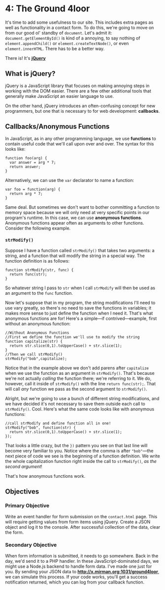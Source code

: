 # 4: The Ground 4loor
It's time to add some usefulness to our site. This includes extra pages as well as functionality in a contact form. To do this, we're going to move on from our good ol' standby of `document`. Let's admit it: `document.getElementById()` is kind of a annoying, to say nothing of `element.appendChild()` or `element.createTextNode()`, or even `element.innerHTML`. There has to be a better way.

There is! It's [**jQuery**](http://jquery.com)

## What is jQuery?
jQuery is a JavaScript library that focuses on making annoying steps in working with the DOM easier. There are a few other additional tools that generally make JavaScript an easier language to use.

On the other hand, jQuery introduces an often-confusing concept for new programmers, but one that is necessary to for web development: **callbacks**.

## Callbacks/Anonymous Functions
In JavaScript, as in any other programming language, we use **functions** to contain useful code that we'll call upon over and over. The syntax for this looks like:

    function foo(arg) {
      var answer = arg * 7;
      return answer;
    }
Alternatively, we can use the `var` declarator to name a function:

    var foo = function(arg) {
      return arg * 7;
    }

Same deal. But sometimes we don't want to bother committing a function to memory space because we will only need at very specific points in our program's runtime. In this case, we can use **anonymous functions**. Anonymous functions appear often as arguments to other functions. Consider the following example.

### `strModify()`
Suppose I have a function called `strModify()` that takes two arguments: a string, and a function that will modify the string in a special way. The function definition is as follows:

    function strModify(str, func) {
      return func(str);
    }

So whatever string I pass to `str` when I call `strModify` will then be used as an argument to the `func` function.

Now let's suppose that in my program, the string modifications I'll need to use vary greatly, so there's no need to save the functions in variables; it makes more sense to just define the function when I need it. That's what anonymous functions are for! Here's a simple—if contrived—example, first without an anonymous function:

    //Without Anonymous Functions
    //First we define the function we'll use to modify the string
    function capitalize(str) {
      return str.slice(0,1).toUpperCase() + str.slice(1);
    }
    //Then we call strModify()
    strModify("bob",capitalize);

Notice that in the example above we don't add parens after `capitalize` when we use the function as an argument in `strModify()`. That's because we're not actually *calling* the function there; we're referring to it. We do, however, call it inside of `strModify()` with the line `return func(str);`. That will call *any* function we pass as the second argument to `strModify()`.

Alright, but we're going to use a bunch of different string modifications, and we have decided it's not necessary to save them outside each call to `strModify()`. Cool. Here's what the same code looks like with anonymous functions:

    //call strModify and define function all in one!
    strModify("bob", function(str) {
      return str.slice(0,1).toUpperCase() + str.slice(1);
    });

That looks a little crazy, but the `})` pattern you see on that last line will become very familiar to you. Notice where the comma is after `"bob"`—the next piece of code we see is the beginning of a function definition. We write the whole capitalization function right inside the call to `strModify()`, *as the second argument*!

That's how anonymous functions work.

## Objectives

### Primary Objective
Write an event handler for form submission on the `contact.html` page. This will require getting values from form items using jQuery. Create a JSON object and log it to the console. After successful collection of the data, clear the form.

### Secondary Objective
When form information is submitted, it needs to go somewhere. Back in the day, we'd send it to a PHP handler. In these JavaScript-dominated days, we might use a Node.js backend to handle form data. I've made one just for you. By sending your JSON data to **http://x.mirman.org:1031/ground4loor**, we can simulate this process. If your code works, you'll get a success notification returned, which you can log from your callback function.
